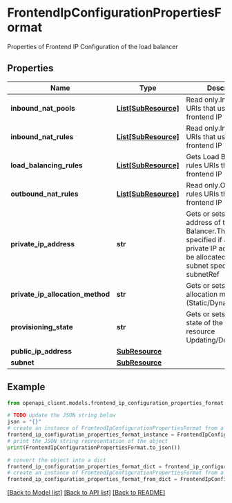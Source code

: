 # FrontendIpConfigurationPropertiesFormat

Properties of Frontend IP Configuration of the load balancer

## Properties

Name | Type | Description | Notes
------------ | ------------- | ------------- | -------------
**inbound_nat_pools** | [**List[SubResource]**](SubResource.md) | Read only.Inbound pools URIs that use this frontend IP | [optional] 
**inbound_nat_rules** | [**List[SubResource]**](SubResource.md) | Read only.Inbound rules URIs that use this frontend IP | [optional] 
**load_balancing_rules** | [**List[SubResource]**](SubResource.md) | Gets Load Balancing rules URIs that use this frontend IP | [optional] 
**outbound_nat_rules** | [**List[SubResource]**](SubResource.md) | Read only.Outbound rules URIs that use this frontend IP | [optional] 
**private_ip_address** | **str** | Gets or sets the IP address of the Load Balancer.This is only specified if a specific private IP address shall be allocated from the subnet specified in subnetRef | [optional] 
**private_ip_allocation_method** | **str** | Gets or sets PrivateIP allocation method (Static/Dynamic) | [optional] 
**provisioning_state** | **str** | Gets or sets Provisioning state of the PublicIP resource Updating/Deleting/Failed | [optional] 
**public_ip_address** | [**SubResource**](SubResource.md) |  | [optional] 
**subnet** | [**SubResource**](SubResource.md) |  | [optional] 

## Example

```python
from openapi_client.models.frontend_ip_configuration_properties_format import FrontendIpConfigurationPropertiesFormat

# TODO update the JSON string below
json = "{}"
# create an instance of FrontendIpConfigurationPropertiesFormat from a JSON string
frontend_ip_configuration_properties_format_instance = FrontendIpConfigurationPropertiesFormat.from_json(json)
# print the JSON string representation of the object
print(FrontendIpConfigurationPropertiesFormat.to_json())

# convert the object into a dict
frontend_ip_configuration_properties_format_dict = frontend_ip_configuration_properties_format_instance.to_dict()
# create an instance of FrontendIpConfigurationPropertiesFormat from a dict
frontend_ip_configuration_properties_format_from_dict = FrontendIpConfigurationPropertiesFormat.from_dict(frontend_ip_configuration_properties_format_dict)
```
[[Back to Model list]](../README.md#documentation-for-models) [[Back to API list]](../README.md#documentation-for-api-endpoints) [[Back to README]](../README.md)


